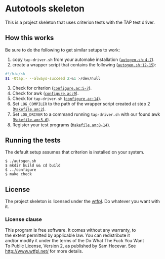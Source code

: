 # Autotools skeleton

This is a project skeleton that uses criterion tests with the TAP test driver.

## How this works

Be sure to do the following to get similar setups to work:

1. copy `tap-driver.sh` from your automake installation ([`autogen.sh:4-7`](autogen.sh#L4-L7)).
2. create a wrapper script that contains the following ([`autogen.sh:12-15`](autogen.sh#L12-L15)):

  ```bash
  #!/bin/sh
  $1 -Otap:- --always-succeed 2>&1 >/dev/null
  ```

3. Check for criterion ([`configure.ac:5-7`](configure.ac#L5-L7)).
4. Check for awk ([`configure.ac:9`](configure.ac#L9)).
5. Check for `tap-driver.sh` ([`configure.ac:14`](configure.ac#L14)).
6. Set `LOG_COMPILER` to the path of the wrapper script created at step 2 ([`Makefile.am:2`](Makefile.am#L2)).
7. Set `LOG_DRIVER` to a command running `tap-driver.sh` with our found awk ([`Makefile.am:5-6`](Makefile.am#L5-L6)).
8. Register your test programs ([`Makefile.am:8-14`](Makefile.am#L8-L14)).

## Running the tests

The default setup assumes that criterion is installed on your system.

```
$ ./autogen.sh
$ mkdir build && cd build
$ ../configure
$ make check
```

## License

The project skeleton is licensed under the [wtfpl](http://www.wtfpl.net). Do
whatever you want with it.

### License clause

This program is free software. It comes without any warranty, to  
the extent permitted by applicable law. You can redistribute it  
and/or modify it under the terms of the Do What The Fuck You Want  
To Public License, Version 2, as published by Sam Hocevar. See  
http://www.wtfpl.net/ for more details.  
